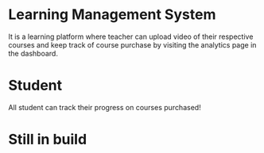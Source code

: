 # Learning Management System
It is a learning platform where teacher can upload video of their respective courses and keep track of course purchase by visiting the analytics page in the dashboard.

# Student
All student can track their progress on courses purchased!




# Still in build